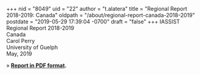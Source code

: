 +++
nid = "8049"
uid = "22"
author = "t.alatera"
title = "Regional Report 2018-2019: Canada"
oldpath = "/about/regional-report-canada-2018-2019"
postdate = "2019-05-29 17:39:04 -0700"
draft = "false"
+++
IASSIST Regional Report 2018-2019\
Canada\
Carol Perry\
University of Guelph\
May, 2019

» **[Report in PDF
format](/file/about/regional-report-canada-2018-2019.pdf).**
